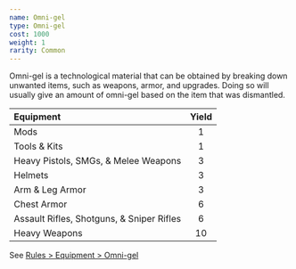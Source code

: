 ```yaml
---
name: Omni-gel
type: Omni-gel
cost: 1000
weight: 1
rarity: Common
---
```

Omni-gel is a technological material that can be obtained by breaking down unwanted items, such as weapons, armor, and
upgrades. Doing so will usually give an amount of omni-gel based on the item that was dismantled.

|Equipment|Yield|
|:---|:---:|
|Mods|1|
|Tools & Kits|1|
|Heavy Pistols, SMGs, & Melee Weapons|3|
|Helmets|3|
|Arm & Leg Armor|3|
|Chest Armor|6|
|Assault Rifles, Shotguns, & Sniper Rifles|6|
|Heavy Weapons|10|

See [Rules > Equipment > Omni-gel](/manual/equipment#omni-gel)
